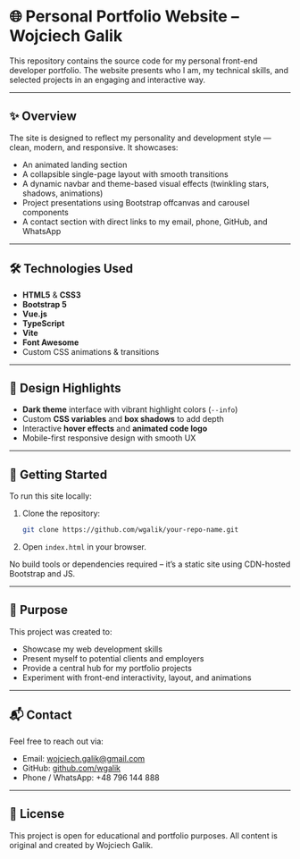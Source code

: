 # 🌐 Personal Portfolio Website – Wojciech Galik

This repository contains the source code for my personal front-end developer portfolio. The website presents who I am, my technical skills, and selected projects in an engaging and interactive way.

---

## ✨ Overview

The site is designed to reflect my personality and development style — clean, modern, and responsive. It showcases:

- An animated landing section
- A collapsible single-page layout with smooth transitions
- A dynamic navbar and theme-based visual effects (twinkling stars, shadows, animations)
- Project presentations using Bootstrap offcanvas and carousel components
- A contact section with direct links to my email, phone, GitHub, and WhatsApp

---

## 🛠️ Technologies Used

- **HTML5** & **CSS3**
- **Bootstrap 5**
- **Vue.js**
- **TypeScript**
- **Vite**
- **Font Awesome**
- Custom CSS animations & transitions

---

## 🎨 Design Highlights

- **Dark theme** interface with vibrant highlight colors (`--info`)
- Custom **CSS variables** and **box shadows** to add depth
- Interactive **hover effects** and **animated code logo**
- Mobile-first responsive design with smooth UX

---

## 🚀 Getting Started

To run this site locally:

1. Clone the repository:
   ```bash
   git clone https://github.com/wgalik/your-repo-name.git
   ```
2. Open `index.html` in your browser.

No build tools or dependencies required – it’s a static site using CDN-hosted Bootstrap and JS.

---

## 📌 Purpose

This project was created to:

- Showcase my web development skills
- Present myself to potential clients and employers
- Provide a central hub for my portfolio projects
- Experiment with front-end interactivity, layout, and animations

---

## 📬 Contact

Feel free to reach out via:

- Email: [wojciech.galik@gmail.com](mailto:wojciech.galik@gmail.com)
- GitHub: [github.com/wgalik](https://github.com/wgalik)
- Phone / WhatsApp: +48 796 144 888

---

## 📄 License

This project is open for educational and portfolio purposes. All content is original and created by Wojciech Galik.
